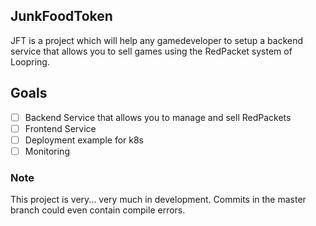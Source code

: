 ## JunkFoodToken

JFT is a project which will help any gamedeveloper to setup a backend service that allows you to sell games using the RedPacket system of Loopring.

## Goals
- [ ] Backend Service that allows you to manage and sell RedPackets
- [ ] Frontend Service
- [ ] Deployment example for k8s
- [ ] Monitoring

### Note
This project is very... very much in development. Commits in the master branch could even contain compile errors.
